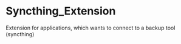 # Syncthing_Extension
Extension for applications, which wants to connect to a backup tool (syncthing)
